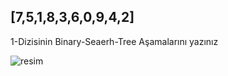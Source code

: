 ## [7,5,1,8,3,6,0,9,4,2]

1-Dizisinin Binary-Seaerh-Tree Aşamalarını yazınız

![resim](https://user-images.githubusercontent.com/80030123/193406750-06cd4777-b3bc-4c23-a7a2-1e3101a4dc15.png)
